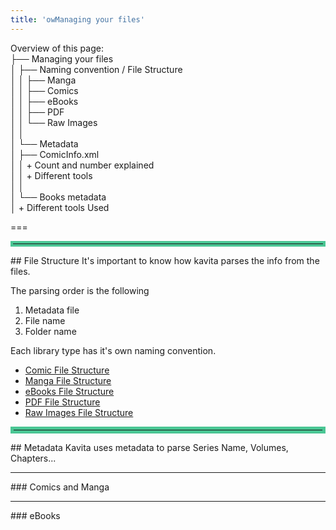 ```yaml
---
title: 'owManaging your files'
---
```


Overview of this page:<br/>
├── Managing your files<br/>
│    ├── Naming convention / File Structure<br/>
│    │   ├── Manga<br/>
│    │   ├── Comics<br/>
│    │   ├── eBooks<br/>
│    │   ├── PDF<br/>
│    │   └── Raw Images<br/>
│    │<br/>
│    └── Metadata<br/>
│        ├── ComicInfo.xml<br/>
│        │     + Count and number explained<br/>
│        │     + Different tools<br/>
│        │<br/>
│        └── Books metadata<br/>
│              + Different tools Used<br/>

===

<hr style="border:4px solid #4ac694"> </hr>
## File Structure
It's important to know how kavita parses the info from the files.

The parsing order is the following
1. Metadata file
2. File name
3. Folder name

Each library type has it's own naming convention. 
* [Comic File Structure](https://wiki.kavitareader.com/en/guides-rework/managing-your-files/comics)
* [Manga File Structure](https://wiki.kavitareader.com/en/guides-rework/managing-your-files/manga)
* [eBooks File Structure](https://wiki.kavitareader.com/en/guides-rework/managing-your-files/managing-your-files/)
* [PDF File Structure](https://wiki.kavitareader.com/en/guides-rework/managing-your-files/managing-your-files/)
* [Raw Images File Structure](https://wiki.kavitareader.com/en/guides-rework/managing-your-files/managing-your-files/)

<hr style="border:5px solid #4ac694"> </hr>
## Metadata
Kavita uses metadata to parse Series Name, Volumes, Chapters...
<hr style="border:1px solid ##465176"> </hr>
### Comics and Manga
<hr style="border:1px solid ##465176"> </hr>
### eBooks

